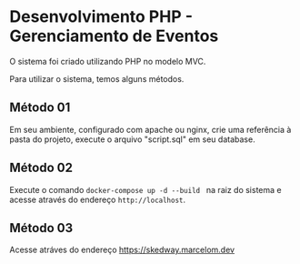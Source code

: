 
# Desenvolvimento PHP - Gerenciamento de Eventos

O sistema foi criado utilizando PHP no modelo MVC.

Para utilizar o sistema, temos alguns métodos.


## Método 01

Em seu ambiente, configurado com apache ou nginx, crie uma referência à pasta do projeto, execute o arquivo "script.sql" em seu database.
## Método 02

Execute o comando ```docker-compose up -d --build ``` na raiz do sistema e acesse através do endereço ```http://localhost```.
## Método 03

Acesse atráves do endereço https://skedway.marcelom.dev
